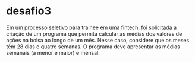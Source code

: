 # desafio3
Em um processo seletivo para trainee em uma fintech, foi solicitada a criação de um programa que permita calcular as médias dos valores de ações na bolsa ao longo de um mês.  Nesse caso, considere que os meses têm 28 dias e quatro semanas.  O programa deve apresentar as médias semanais (a menor e maior) e mensal.

